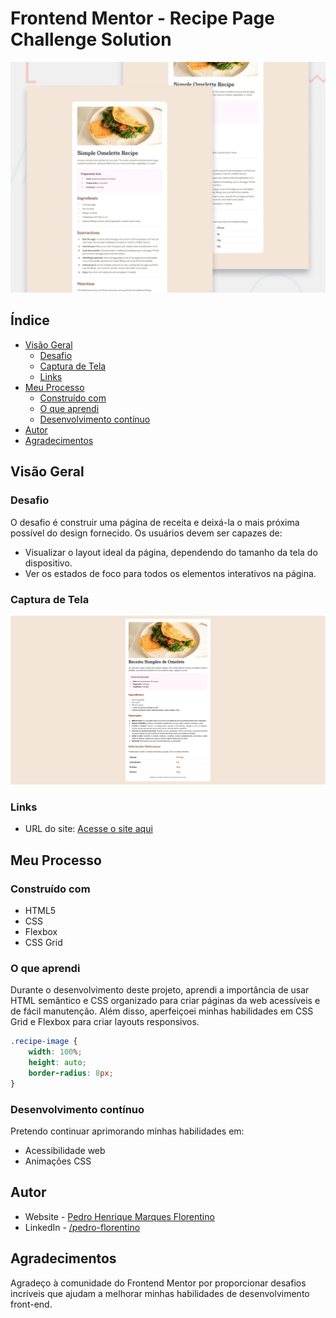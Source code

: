 # Frontend Mentor - Recipe Page Challenge Solution

![Design preview for the Recipe Page coding challenge](/assets/images/preview.jpg)

## Índice

- [Visão Geral](#visão-geral)
  - [Desafio](#desafio)
  - [Captura de Tela](#captura-de-tela)
  - [Links](#links)
- [Meu Processo](#meu-processo)
  - [Construído com](#construído-com)
  - [O que aprendi](#o-que-aprendi)
  - [Desenvolvimento contínuo](#desenvolvimento-contínuo)
- [Autor](#autor)
- [Agradecimentos](#agradecimentos)

## Visão Geral

### Desafio

O desafio é construir uma página de receita e deixá-la o mais próxima possível do design fornecido. Os usuários devem ser capazes de:

- Visualizar o layout ideal da página, dependendo do tamanho da tela do dispositivo.
- Ver os estados de foco para todos os elementos interativos na página.

### Captura de Tela

![Captura de Tela](/assets/images/screenshot.png)

### Links

- URL do site: [Acesse o site aqui](https://pedro-florentino.github.io/recipe-page)

## Meu Processo

### Construído com

- HTML5
- CSS
- Flexbox
- CSS Grid

### O que aprendi

Durante o desenvolvimento deste projeto, aprendi a importância de usar HTML semântico e CSS organizado para criar páginas da web acessíveis e de fácil manutenção. Além disso, aperfeiçoei minhas habilidades em CSS Grid e Flexbox para criar layouts responsivos.

```css
.recipe-image {
    width: 100%;
    height: auto;
    border-radius: 8px;
}
```

### Desenvolvimento contínuo

Pretendo continuar aprimorando minhas habilidades em:
- Acessibilidade web
- Animações CSS

## Autor

- Website - [Pedro Henrique Marques Florentino](https://github.com/pedro-florentino)
- LinkedIn - [/pedro-florentino](https://www.linkedin.com/in/pedro-henrique-marques-florentino/)

## Agradecimentos

Agradeço à comunidade do Frontend Mentor por proporcionar desafios incríveis que ajudam a melhorar minhas habilidades de desenvolvimento front-end.
